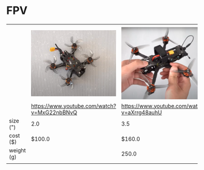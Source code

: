 # FPV

|   |   |   |
| --- | --- | --- |
|  |  |  |
|  | [![image](https://github.com/kamangir/assets/blob/main/blue-flie/fpv/2in-100.png?raw=true)](https://www.youtube.com/watch?v=MxG22nbBNvQ) | [![image](https://github.com/kamangir/assets/blob/main/blue-flie/fpv/35in-160.png?raw=true)](https://www.youtube.com/watch?v=aXrrg48auhU) |
|  | https://www.youtube.com/watch?v=MxG22nbBNvQ | https://www.youtube.com/watch?v=aXrrg48auhU |
| size (") | 2.0 | 3.5 |
| cost ($) | $100.0 | $160.0 |
| weight (g) |  | 250.0 |
|  |  |  |

